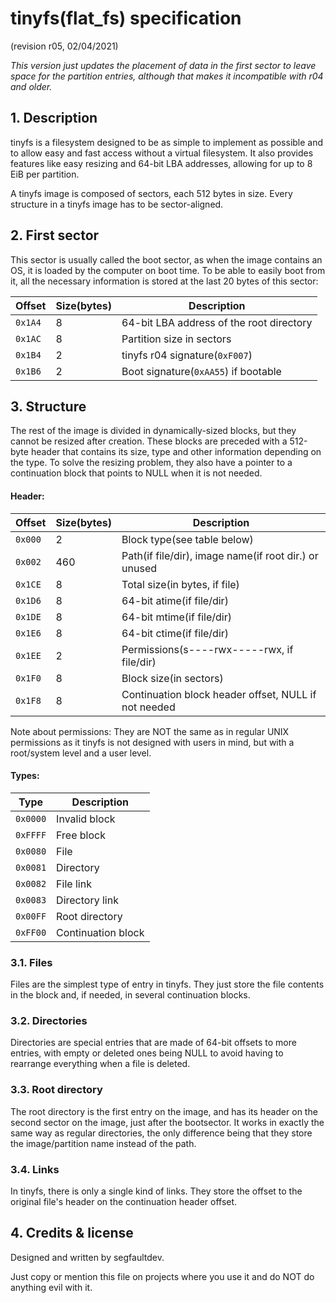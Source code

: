 # tinyfs(flat\_fs) specification
(revision r05, 02/04/2021)

*This version just updates the placement of data in the first sector to leave space for the partition entries, although that makes it incompatible with r04 and older.*

## 1. Description

tinyfs is a filesystem designed to be as simple to implement as possible and to allow easy and fast access without a virtual filesystem. It also provides features like easy resizing and 64-bit LBA addresses, allowing for up to 8 EiB per partition.

A tinyfs image is composed of sectors, each 512 bytes in size. Every structure in a tinyfs image has to be sector-aligned.

## 2. First sector

This sector is usually called the boot sector, as when the image contains an OS, it is loaded by the computer on boot time. To be able to easily boot from it, all the necessary information is stored at the last 20 bytes of this sector:

| Offset  | Size(bytes) | Description                              |
|---------|-------------|------------------------------------------|
| `0x1A4` | 8           | 64-bit LBA address of the root directory |
| `0x1AC` | 8           | Partition size in sectors                |
| `0x1B4` | 2           | tinyfs r04 signature(`0xF007`)           |
| `0x1B6` | 2           | Boot signature(`0xAA55`) if bootable     |

## 3. Structure

The rest of the image is divided in dynamically-sized blocks, but they cannot be resized after creation. These blocks are preceded with a 512-byte header that contains its size, type and other information depending on the type. To solve the resizing problem, they also have a pointer to a continuation block that points to NULL when it is not needed.

#### Header:

| Offset  | Size(bytes) | Description                                           |
|---------|-------------|-------------------------------------------------------|
| `0x000` | 2           | Block type(see table below)                           |
| `0x002` | 460         | Path(if file/dir), image name(if root dir.) or unused |
| `0x1CE` | 8           | Total size(in bytes, if file)                         |
| `0x1D6` | 8           | 64-bit atime(if file/dir)                             |
| `0x1DE` | 8           | 64-bit mtime(if file/dir)                             |
| `0x1E6` | 8           | 64-bit ctime(if file/dir)                             |
| `0x1EE` | 2           | Permissions(s----rwx-----rwx, if file/dir)            |
| `0x1F0` | 8           | Block size(in sectors)                                |
| `0x1F8` | 8           | Continuation block header offset, NULL if not needed  |

Note about permissions: They are NOT the same as in regular UNIX permissions as it tinyfs is not designed with users in mind, but with a root/system level and a user level.

#### Types:

| Type     | Description        |
|----------|--------------------|
| `0x0000` | Invalid block      |
| `0xFFFF` | Free block         |
| `0x0080` | File               |
| `0x0081` | Directory          |
| `0x0082` | File link          |
| `0x0083` | Directory link     |
| `0x00FF` | Root directory     |
| `0xFF00` | Continuation block |

### 3.1. Files

Files are the simplest type of entry in tinyfs. They just store the file contents in the block and, if needed, in several continuation blocks.

### 3.2. Directories

Directories are special entries that are made of 64-bit offsets to more entries, with empty or deleted ones being NULL to avoid having to rearrange everything when a file is deleted.

### 3.3. Root directory

The root directory is the first entry on the image, and has its header on the second sector on the image, just after the bootsector. It works in exactly the same way as regular directories, the only difference being that they store the image/partition name instead of the path.

### 3.4. Links

In tinyfs, there is only a single kind of links. They store the offset to the original file's header on the continuation header offset.

## 4. Credits & license

Designed and written by segfaultdev.

Just copy or mention this file on projects where you use it and do NOT do anything evil with it.

